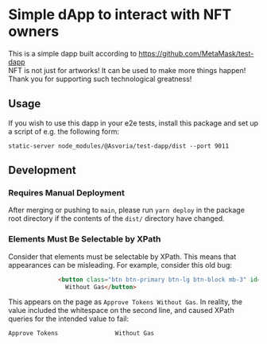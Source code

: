# Simple dApp to interact with NFT owners

This is a simple dapp built according to https://github.com/MetaMask/test-dapp  
NFT is not just for artworks! It can be used to make more things happen!  
Thank you for supporting such technological greatness!  

## Usage

If you wish to use this dapp in your e2e tests, install this package and set up a script of e.g. the following form:

```shell
static-server node_modules/@Asvoria/test-dapp/dist --port 9011
```

## Development

### Requires Manual Deployment

After merging or pushing to `main`, please run `yarn deploy` in the package root directory if the contents of the `dist/` directory have changed.

### Elements Must Be Selectable by XPath

Consider that elements must be selectable by XPath. This means that appearances can be misleading.
For example, consider this old bug:

```html
              <button class="btn btn-primary btn-lg btn-block mb-3" id="approveTokensWithoutGas" disabled>Approve Tokens
                Without Gas</button>
```

This appears on the page as `Approve Tokens Without Gas`. In reality, the value included the whitespace on the second line, and caused XPath queries for the intended value to fail:

```html
Approve Tokens                Without Gas
```
